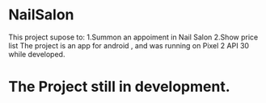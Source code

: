 # NailSalon
This project supose to:
1.Summon an appoiment in Nail Salon
2.Show price list
The project is an app for android , and was running on Pixel 2 API 30 while developed.
# The Project still in development.
